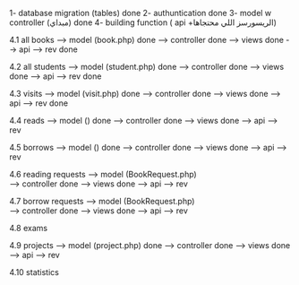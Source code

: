 1- database migration (tables)    done
2- authuntication                 done
3- model w controller (مبداي)     done
4- building function ( api +الريسورسز اللي محتجاها)

  4.1 all books
      --> model (book.php)         done
      --> controller               done
      --> views                    done
      --> api 
      --> rev                      done

  4.2 all students
      --> model (student.php)      done
      --> controller               done
      --> views                    done
      --> api 
      --> rev                      done

  4.3 visits
      --> model (visit.php)        done
      --> controller               done
      --> views                    done
      --> api 
      --> rev                      done

  4.4 reads
      --> model ()                 done
      --> controller               done
      --> views                    done
      --> api 
      --> rev

  4.5 borrows
      --> model ()                 done
      --> controller               done
      --> views                    done
      --> api 
      --> rev

  4.6 reading requests
      --> model (BookRequest.php)  
      --> controller               done
      --> views                    done
      --> api 
      --> rev

  4.7 borrow requests
      --> model (BookRequest.php)  
      --> controller               done
      --> views                    done
      --> api 
      --> rev
      
  4.8 exams

  4.9 projects
      --> model (project.php)      done
      --> controller               done
      --> views                    done
      --> api 
      --> rev
      
  4.10 statistics
